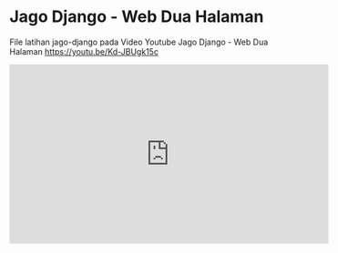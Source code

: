 # Jago Django - Web Dua Halaman
File latihan jago-django pada Video Youtube Jago Django - Web Dua Halaman https://youtu.be/Kd-JBUgk15c
<iframe width="560" height="315" src="https://www.youtube.com/embed/Kd-JBUgk15c" frameborder="0" allow="accelerometer; autoplay; encrypted-media; gyroscope; picture-in-picture" allowfullscreen></iframe>
